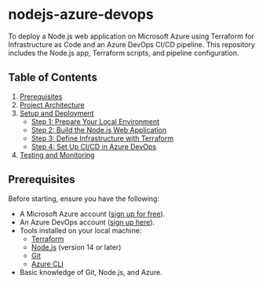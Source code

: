 # nodejs-azure-devops
To deploy a Node.js web application on Microsoft Azure using Terraform for Infrastructure as Code and an Azure DevOps CI/CD pipeline. This repository includes the Node.js app, Terraform scripts, and pipeline configuration.

## Table of Contents
1. [Prerequisites](#prerequisites)
2. [Project Architecture](#project-architecture)
3. [Setup and Deployment](#setup-and-deployment)
   - [Step 1: Prepare Your Local Environment](#step-1-prepare-your-local-environment)
   - [Step 2: Build the Node.js Web Application](#step-2-build-the-nodejs-web-application)
   - [Step 3: Define Infrastructure with Terraform](#step-3-define-infrastructure-with-terraform)
   - [Step 4: Set Up CI/CD in Azure DevOps](#step-4-set-up-cicd-in-azure-devops)
4. [Testing and Monitoring](#testing-and-monitoring)


## Prerequisites
Before starting, ensure you have the following:
- A Microsoft Azure account ([sign up for free](https://azure.microsoft.com/free/)).
- An Azure DevOps account ([sign up here](https://dev.azure.com/)).
- Tools installed on your local machine:
  - [Terraform](https://developer.hashicorp.com/terraform/downloads)
  - [Node.js](https://nodejs.org/en/download/) (version 14 or later)
  - [Git](https://git-scm.com/)
  - [Azure CLI](https://learn.microsoft.com/en-us/cli/azure/install-azure-cli)
- Basic knowledge of Git, Node.js, and Azure.
